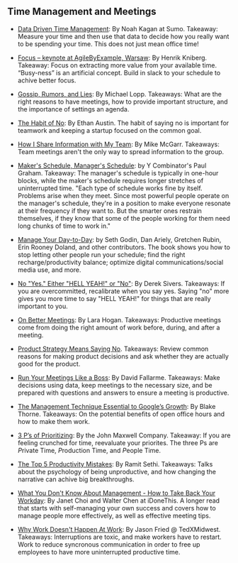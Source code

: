 ## Time Management and Meetings

- [Data Driven Time Management](http://okdork.com/time-management-tips/): By
  Noah Kagan at Sumo. Takeaway: Measure your time and then use that data to
  decide how you really want to be spending your time. This does not just mean
  office time!

- [Focus – keynote at AgileByExample,
  Warsaw](http://blog.crisp.se/2016/10/20/henrikkniberg/focus-keynote): By
  Henrik Kniberg. Takeaway: Focus on extracting more value from your available
  time. “Busy-ness” is an artificial concept. Build in slack to your schedule to
  achive better focus.

- [Gossip, Rumors, and
  Lies](http://randsinrepose.com/archives/gossip-rumors-and-lies/): By Michael
  Lopp. Takeaways: What are the right reasons to have  meetings, how to provide
  important structure, and the importance of settings an agenda. 

- [The Habit of No](https://ethansaustin.com/2015/01/01/the-habit-of-no/): By
  Ethan Austin. The habit of saying no is important for teamwork and keeping a
  startup focused on the common goal.
  
- [How I Share Information with My
  Team](http://www.mikemcgarr.com/blog/week-in-review.html): By Mike McGarr.
  Takeaways: Team meetings aren't the only way to spread information to the
  group.

- [Maker's Schedule, Manager's Schedule](http://www.paulgraham.com/makersschedule.html): by Y Combinator's Paul Graham. Takeaway: The manager's schedule is typically in one-hour blocks, while the maker's schedule requires longer stretches of uninterrupted time. "Each type of schedule works fine by itself. Problems arise when they meet. Since most powerful people operate on the manager's schedule, they're in a position to make everyone resonate at their frequency if they want to. But the smarter ones restrain themselves, if they know that some of the people working for them need long chunks of time to work in."

- [Manage Your Day-to-Day](http://99u.com/book/manage-your-day-to-day-2): by Seth Godin, Dan Ariely, Gretchen Rubin, Erin Rooney Doland, and other contributors. The book shows you how to stop letting other people run your schedule; find the right recharge/productivity balance; optimize digital communications/social media use, and more.

- [No "Yes." Either "HELL YEAH!" or "No"](https://sivers.org/hellyeah): By Derek
  Sivers. Takeaways: If you are overcommitted, recalibrate when you say yes.
  Saying "no" more gives you more time to say "HELL YEAH!" for things that are
  really important to you.

- [On Better Meetings](http://larahogan.me/blog/better-meetings/): By Lara
  Hogan. Takeaways: Productive meetings come from doing the right amount of work
  before, during, and after a meeting.

- [Product Strategy Means Saying
  No](http://www.productstrategymeanssayingno.com/). Takeaways: Review common
  reasons for making product decisions and ask whether they are actually good
  for the product.

- [Run Your Meetings Like a
  Boss](http://99u.com/articles/25075/run-your-meeting-like-a-boss-lessons-from-mayer-musk-and-jobs):
  By David Fallarme. Takeaways: Make decisions using data, keep meetings to the
  necessary size, and be prepared with questions and answers to ensure a meeting
  is productive.

- [The Management Technique Essential to Google’s
  Growth](http://blog.idonethis.com/management-technique/): By Blake Thorne.
  Takeaways: On the potential benefits of open office hours and how to make
  them work.

- [3 P’s of
  Prioritizing](http://www.johnmaxwell.com/blog/priorities-prevent-your-leadership-from-crashing):
  By the John Maxwell Company. Takeaway: If you are feeling crunched for time,
  reevaluate your priorites. The three Ps are *P*rivate Time, *P*roduction
  Time, and *P*eople Time.
  
- [The Top 5 Productivity
  Mistakes](https://www.iwillteachyoutoberich.com/blog/top-5-productivity-mistakes/):
  By Ramit Sethi. Takeaways: Talks about the psychology of being unproductive,
  and how changing the narrative can achive big breakthroughs.
  
- [What You Don't Know About Management - How to Take Back Your
  Workday](https://drive.google.com/file/d/0B28qaK8Qf80eRThwOE1oLVRjWkx5TGJNWnBtcS1Nb1BQMTI0/view):
  By Janet Choi and Walter Chen at iDoneThis. A longer read that starts with
  self-managing your own success and covers how to manage people more
  effectively, as well as effective meeting tips. 

- [Why Work Doesn't Happen At
  Work](https://www.youtube.com/watch?v=5XD2kNopsUs): By Jason Fried @
  TedXMidwest. Takeaways: Interruptions are toxic, and make workers have to
  restart. Work to reduce syncronous communication in order to free up employees
  to have more uninterrupted productive time.

